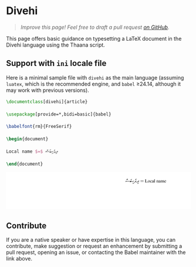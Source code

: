 # Divehi

<blockquote>
  <p><em>Improve this page! Feel free to draft a pull request <a href="https://github.com/latex3/babel/tree/docs/docs">on GitHub</a>.</em></p>
</blockquote>

This page offers basic guidance on typesetting a LaTeX document in the
Divehi language using the Thaana script.

## Support with `ini` locale file

Here is a minimal sample file with `divehi` as the main language
(assuming `luatex`, which is the recommended engine, and `babel` ≥24.14,
although it may work with previous versions).

```tex
\documentclass[divehi]{article}

\usepackage[provide=*,bidi=basic]{babel}

\babelfont{rm}{FreeSerif}

\begin{document}

Local name $=$ ދިވެހިބަސް

\end{document}
```

![](../media/locale-divehi.png)

## Contribute

If you are a native speaker or have expertise in this language, you can
contribute, make suggestion or request an enhancement by submitting a
pull request, opening an issue, or contacting the Babel maintainer with
the link above.